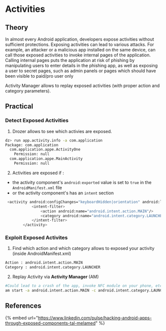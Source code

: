 # Activities

## Theory
In almost every Android application, developers expose activities without sufficient protections. Exposing activities can lead to various attacks. For example, an attacker or a malicious app installed on the same device, can call those exposed activities to invoke internal pages of the application. Calling internal pages puts the application at risk of phishing by manipulating users to enter details in the phishing app, as well as exposing a user to secret pages, such as admin panels or pages which should have been visible to paid/pro user only

Activity Manager allows to replay exposed activities (with proper action and category parameters).

## Practical
### Detect Exposed Activities
1. Drozer allows to see which activies are exposed.
```bash
dz> run app.activity.info -a com.application
Package: com.application
  com.application.appe.ActivityOne
    Permission: null
  com.application.appe.MainActivity
    Permission: null
```
2. Activities are exposed if :
* the activity component's `android:exported` value is set to `true` in the `AndroidManifest.xml` file
* or the activity component's has an `intent` section
```bash
 <activity android:configChanges="keyboardHidden|orientation" android:label="@string/app_name" android:launchMode="singleTask" android:name="com.application.appe.SplashActivity" android:screenOrientation="portrait" android:theme="@style/SplashScreenTheme">
            <intent-filter>
                <action android:name="android.intent.action.MAIN"/>
                <category android:name="android.intent.category.LAUNCHER"/>
            </intent-filter>
        </activity>
```
### Exploit Exposed Activites
1. Find which action and which category allows to exposed your activity (inside AndroidManifest.xml)
```bash
Action : android.intent.action.MAIN
Category : android.intent.category.LAUNCHER
```
2. Replay Activity via **Activity Manager** (AM)
```bash
#Could lead to a crash of the app, invoke NFC module on your phone, etc.
am start -a android.intent.action.MAIN -c android.intent.category.LAUNCHER
```
## References
{% embed url="https://www.linkedin.com/pulse/hacking-android-apps-through-exposed-components-tal-melamed" %}


